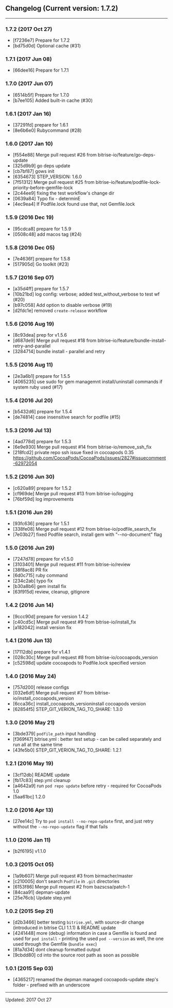 ## Changelog (Current version: 1.7.2)

-----------------

### 1.7.2 (2017 Oct 27)

* [f7236e7] Prepare for 1.7.2
* [bd75d0d] Optional cache (#31)

### 1.7.1 (2017 Jun 08)

* [66dee16] Prepare for 1.7.1

### 1.7.0 (2017 Jun 07)

* [6514b5f] Prepare for 1.7.0
* [b7ee105] Added built-in cache (#30)

### 1.6.1 (2017 Jan 16)

* [37291fd] prepare for 1.6.1
* [8e6b6e0] Rubycommand (#28)

### 1.6.0 (2017 Jan 10)

* [f554e88] Merge pull request #26 from bitrise-io/feature/go-deps-update
* [325d9b9] go deps update
* [cb7bf87] gows init
* [6354673] STEP_VERSION: 1.6.0
* [7f51312] Merge pull request #25 from bitrise-io/feature/podfile-lock-priority-before-gemfile-lock
* [2c44ee9] fixing the test workflow's change dir
* [0639a84] Typo fix - determinE
* [4ec9ea4] If Podfile.lock found use that, not Gemfile.lock

### 1.5.9 (2016 Dec 19)

* [95cdca8] prepare for 1.5.9
* [0508c48] add macos tag (#24)

### 1.5.8 (2016 Dec 05)

* [7e4636f] prepare for 1.5.8
* [517905d] Go toolkit (#23)

### 1.5.7 (2016 Sep 07)

* [a35d4ff] prepare for 1.5.7
* [10b21bd] log config: verbose; added test_without_verbose to test wf (#20)
* [b97c058] Add option to disable verbose (#19)
* [d2fdc1e] removed `create-release` workflow

### 1.5.6 (2016 Aug 19)

* [8c93dea] prep for v1.5.6
* [d687de9] Merge pull request #18 from bitrise-io/feature/bundle-install-retry-and-parallel
* [3284714] bundle install - parallel and retry

### 1.5.5 (2016 Aug 11)

* [2e3a6b1] prepare for 1.5.5
* [4065235] use sudo for gem managemnt install/uninstall commands if system ruby used (#17)

### 1.5.4 (2016 Jul 20)

* [b5432d6] prepare for 1.5.4
* [de74814] case insensitive search for podfile (#15)

### 1.5.3 (2016 Jul 13)

* [4ad778d] prepare for 1.5.3
* [6e9e930] Merge pull request #14 from bitrise-io/remove_ssh_fix
* [218fcd2] private repo ssh issue fixed in cocoapods 0.35 https://github.com/CocoaPods/CocoaPods/issues/2827#issuecomment-62972054

### 1.5.2 (2016 Jun 30)

* [c620a89] prepare for 1.5.2
* [cf969de] Merge pull request #13 from bitrise-io/logging
* [76bf59d] log improvements

### 1.5.1 (2016 Jun 29)

* [93fc636] prepare for 1.5.1
* [338fe08] Merge pull request #12 from bitrise-io/podfile_search_fix
* [7e03b27] fixed Podfile search, install gem with "--no-document" flag

### 1.5.0 (2016 Jun 29)

* [7247d78] prepare for v1.5.0
* [3103401] Merge pull request #11 from bitrise-io/review
* [38f8ac8] PR fix
* [6d0c715] ruby command
* [234c2ab] typo fix
* [b30a8b6] gem install fix
* [63f915d] review, cleanup, gitignore

### 1.4.2 (2016 Jun 14)

* [9ccc90d] prepare for version 1.4.2
* [c40cd5c] Merge pull request #9 from bitrise-io/install_fix
* [a182042] install version fix

### 1.4.1 (2016 Jun 13)

* [17112db] prepare for v1.4.1
* [028c30c] Merge pull request #8 from bitrise-io/cocoapods_version
* [c52598d] update cocoapods to Podfile.lock specified version

### 1.4.0 (2016 May 24)

* [757d200] release configs
* [032e6df] Merge pull request #7 from bitrise-io/install_cocoapods_version
* [6cca36c] install_cocoapods_versioninstall cocoapods version
* [62854f5] STEP_GIT_VERION_TAG_TO_SHARE: 1.3.0

### 1.3.0 (2016 May 21)

* [3bde379] `podfile_path` input handling
* [f369f47] bitrise.yml : better test setup - can be called separately and run all at the same time
* [43fe5b0] STEP_GIT_VERION_TAG_TO_SHARE: 1.2.1

### 1.2.1 (2016 May 19)

* [3cf12db] README update
* [fb17c83] step.yml cleanup
* [a4642a9] run `pod repo update` before retry - required for CocoaPods 1.0
* [5aa61bc] 1.2.0

### 1.2.0 (2016 Apr 13)

* [27ee14c] Try to `pod install --no-repo-update` first, and just retry without the `--no-repo-update` flag if that fails

### 1.1.0 (2016 Jan 11)

* [b2f6195] v1.1.0

### 1.0.3 (2015 Oct 05)

* [1a9b607] Merge pull request #3 from birmacher/master
* [c210005] don't search `Podfile` in `.git` directories
* [6153f86] Merge pull request #2 from bazscsa/patch-1
* [84caa91] depman-update
* [25e76cb] Update step.yml

### 1.0.2 (2015 Sep 21)

* [d2b3466] better testing `bitrise.yml`, with source-dir change (introduced in bitrise CLI 1.1.1) & README update
* [4241448] more (debug) information in case a Gemfile is found and used for `pod install` - printing the used `pod --version` as well, the one used through the Gemfile (`bundle exec`)
* [81a7d34] dont cleanup formatted output
* [9cbdd80] cd into the source root path as soon as possible

### 1.0.1 (2015 Sep 03)

* [4365217] renamed the depman managed cocoapods-update step's folder - prefixed with an underscore

-----------------

Updated: 2017 Oct 27